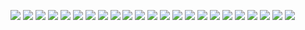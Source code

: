 <img src="https://github.com/RoadMania/netology_git/blob/main/screens/Results/Results_1.jpg"> </div>
<img src="https://github.com/RoadMania/netology_git/blob/main/screens/Results/Results_2.jpg"> </div>
<img src="https://github.com/RoadMania/netology_git/blob/main/screens/Results/Results_3.jpg"> </div>
<img src="https://github.com/RoadMania/netology_git/blob/main/screens/Results/Results_4.jpg"> </div>
<img src="https://github.com/RoadMania/netology_git/blob/main/screens/Results/Results_5.jpg"> </div>
<img src="https://github.com/RoadMania/netology_git/blob/main/screens/Results/Results_6.jpg"> </div>
<img src="https://github.com/RoadMania/netology_git/blob/main/screens/Results/Results_7.jpg"> </div>
<img src="https://github.com/RoadMania/netology_git/blob/main/screens/Results/Results_8.jpg"> </div>
<img src="https://github.com/RoadMania/netology_git/blob/main/screens/Results/Results_9.jpg"> </div>
<img src="https://github.com/RoadMania/netology_git/blob/main/screens/Results/Results_10.jpg"> </div>
<img src="https://github.com/RoadMania/netology_git/blob/main/screens/Results/Results_11.jpg"> </div>
<img src="https://github.com/RoadMania/netology_git/blob/main/screens/Results/Results_12.jpg"> </div>
<img src="https://github.com/RoadMania/netology_git/blob/main/screens/Results/Results_13.jpg"> </div>
<img src="https://github.com/RoadMania/netology_git/blob/main/screens/Results/Results_14.jpg"> </div>
<img src="https://github.com/RoadMania/netology_git/blob/main/screens/Results/Results_15.jpg"> </div>
<img src="https://github.com/RoadMania/netology_git/blob/main/screens/Results/Results_16.jpg"> </div>
<img src="https://github.com/RoadMania/netology_git/blob/main/screens/Results/Results_17.jpg"> </div>
<img src="https://github.com/RoadMania/netology_git/blob/main/screens/Results/Results_18.jpg"> </div>
<img src="https://github.com/RoadMania/netology_git/blob/main/screens/Results/Results_19.jpg"> </div>
<img src="https://github.com/RoadMania/netology_git/blob/main/screens/Results/Results_20.jpg"> </div>
<img src="https://github.com/RoadMania/netology_git/blob/main/screens/Results/Results_22.jpg"> </div>
<img src="https://github.com/RoadMania/netology_git/blob/main/screens/Results/Results_23.jpg"> </div>
<img src="https://github.com/RoadMania/netology_git/blob/main/screens/Results/Results_24.jpg"> </div>
